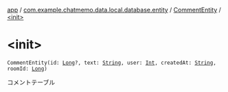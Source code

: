 [app](../../index.md) / [com.example.chatmemo.data.local.database.entity](../index.md) / [CommentEntity](index.md) / [&lt;init&gt;](./-init-.md)

# &lt;init&gt;

`CommentEntity(id: `[`Long`](https://kotlinlang.org/api/latest/jvm/stdlib/kotlin/-long/index.html)`?, text: `[`String`](https://kotlinlang.org/api/latest/jvm/stdlib/kotlin/-string/index.html)`, user: `[`Int`](https://kotlinlang.org/api/latest/jvm/stdlib/kotlin/-int/index.html)`, createdAt: `[`String`](https://kotlinlang.org/api/latest/jvm/stdlib/kotlin/-string/index.html)`, roomId: `[`Long`](https://kotlinlang.org/api/latest/jvm/stdlib/kotlin/-long/index.html)`)`

コメントテーブル

